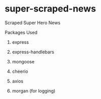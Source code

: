 # super-scraped-news
Scraped Super Hero News

Packages Used

   1. express

   2. express-handlebars

   3. mongoose

   4. cheerio

   5. axios

   6. morgan (for logging)

